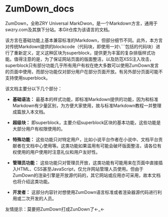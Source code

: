 # ZumDown_docs

ZumDown，全称ZRY Universal MarkDwon，是一个Markdown方言，通用于swzry.com及其旗下分站。本Git仓库为该语言的文档。

该方言在基础功能上基本兼容标准的Markdown，但部分细节不同。此外，本方言对传统Markdown提供的blockcode（代码块，即使用一对`\`\`\``包括的代码块）进行了重新定义，定义这种区块为superblock，提供更为丰富的复杂排版样式功能。值得注意的是，为了保证网站页面的版面整洁，以及防范XSS注入攻击，superblock只有部分功能几乎所有用户有权在绝大多数可以使用ZumDown发言的页面中使用，而部分功能仅对部分用户在部分页面开放。有另外部分页面可能不支持使用superblock。

该文档主要分以下几个部分：

* **基础语法：** 最基本的样式功能，即标准Markdown提供的功能，因为和标准Markdown有少量区别，为方便大家使用，故与标准Markdown教程一并整理成篇放入本文档。

* **超级块：** 即superblock，主要介绍superblock区块的基本功能，这些功能是大部分用户有权限使用的。

* **特殊功能：** 这些功能只对特定用户，比如小说平台作者在小说中、文档平台贡献者在文档中心使用等。这类功能如果滥用有可能会破坏版面整洁，请各位有权使用的用户使用时注意礼仪和用户友好性。

* **管理员功能：** 这些功能只对管理员开放，这类功能有可能用来在页面中直接插入HTML、CSS甚至JavaScript，仅允许网站管理人员使用。但由于ZumDown的渲染引擎是开放源代码的，其它网站或应用亦可采用，故本文档也将介绍这类功能。

* **开发者：** 这部分内容针对想使用ZumDown语言标准或者渲染器源代码进行利用或二次开发的人员。

友情提示：莫要把ZumDown打成ZunDown了←_←